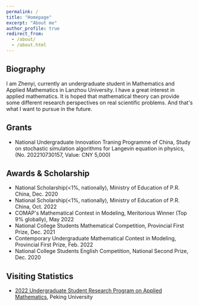 ```yaml
---
permalink: /
title: "Homepage"
excerpt: "About me"
author_profile: true
redirect_from: 
  - /about/
  - /about.html
---
```



Biography
---
I am Zhenyi, currently an undergraduate student in Mathematics and Applied Mathematics in Lanzhou University. I have a great interest in applied mathematics. It is hoped that mathematical theory can provide some different research perspectives on real scientific problems. And that's what I want to pursue in the future. 

Grants
---
* National Undergraduate Innovation Traning Programme of China, Study on stochastic simulation algorithms for Langevin equation in physics, (No. 202210730157, Value: CNY 5,000)

Awards & Scholarship
---
* National Scholarship(<1%, nationally), Ministry of Education of P.R. China, Dec. 2020
* National Scholarship(<1%, nationally), Ministry of Education of P.R. China, Oct. 2022
* COMAP's Mathematical Contest in Modeling, Meritorious Winner (Top 9% globally), May 2022
* National College Students Mathematical Competition, Provincial First Prize, Dec. 2021
* Contemporary Undergraduate Mathematical Contest in Modeling, Provincial First Prize, Feb. 2022
* National College Students English Competition, National Second Prize, Dec. 2020

Visiting Statistics
---
* [2022 Undergraduate Student Research Program on Applied Mathematics](https://bicmr.pku.edu.cn/content/show/17-2720.html), Peking University
